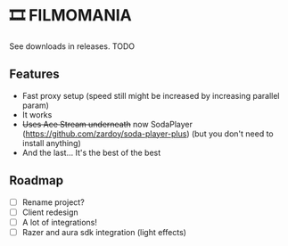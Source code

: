 # 🎞️ FILMOMANIA

See downloads in releases. TODO

## Features

- Fast proxy setup (speed still might be increased by increasing parallel param)
- It works
- ~~Uses Ace Stream underneath~~ now SodaPlayer (https://github.com/zardoy/soda-player-plus) (but you don't need to install anything)
- And the last... It's the best of the best

## Roadmap

- [ ] Rename project?
- [ ] Client redesign
- [ ] A lot of integrations!
- [ ] Razer and aura sdk integration (light effects)
